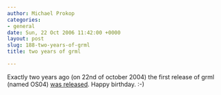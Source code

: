```yaml
---
author: Michael Prokop
categories:
- general
date: Sun, 22 Oct 2006 11:42:00 +0000
layout: post
slug: 188-two-years-of-grml
title: two years of grml

---
```

Exactly two years ago (on 22nd of october 2004\) the first release of grml (named OS04\) [was released](http://grml.org/news/). Happy birthday. :\-)
